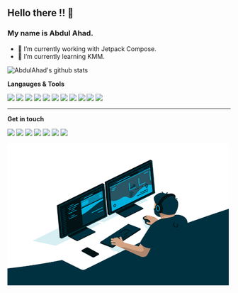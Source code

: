 ## Hello there !! 👋
### My name is **Abdul Ahad**.

- 🔭 I’m currently working with Jetpack Compose.
- 🌱 I’m currently learning KMM.

![AbdulAhad's github stats](https://github-readme-stats.vercel.app/api?username=aiwithab&show_icons=true&title_color=fff&icon_color=79ff97&text_color=9f9f9f&bg_color=0d1017)

**Langauges & Tools**

![](https://img.shields.io/badge/-Android-3DDC84?style=flat-square&logo=Android&logoColor=white)
![](https://img.shields.io/badge/-Java-E34F26?style=flat-square&logo=Java&logoColor=white)
![](https://img.shields.io/badge/-Kotlin-0095D5?style=flat-square&logo=Kotlin&logoColor=white)
![](https://img.shields.io/badge/-Android%20Studio-3DDC84?style=flat-square&logo=Android%20Studio&logoColor=white)
![](https://img.shields.io/badge/-Flutter-02569B?style=flat-square&logo=Flutter&logoColor=white)
![](https://img.shields.io/badge/-Dart-0175C1?style=flat-square&logo=Dart&logoColor=white)
![](https://img.shields.io/badge/-Figma-F24E1E?style=flat-square&logo=Figma&logoColor=white)
![](https://img.shields.io/badge/-Intellij%20IDEA-000000?style=flat-square&logo=Intellij%20IDEA&logoColor=white)
![](https://img.shields.io/badge/-Postman-FF6C37?style=flat-square&logo=Postman&logoColor=white)
![](https://img.shields.io/badge/-Jira-0052CC?style=flat-square&logo=Jira&logoColor=white)
![](https://img.shields.io/badge/-MySQL-4479A1?style=flat-square&logo=Mysql&logoColor=white)


---


**Get in touch**

[![](https://img.shields.io/badge/-@aiwithab-1DA1F2?style=flat-square&logo=Twitter&logoColor=white)](https://twitter.com/aiwithab)
[![](https://img.shields.io/badge/-@aiwithab-181717?style=flat-square&logo=Github&logoColor=white)](https://github.com/aiwithab)
[![](https://img.shields.io/badge/-@aiwithab-0A66C2?style=flat-square&logo=Linkedin&logoColor=white)](https://linkedin.com/in/aiwithab)
[![](https://img.shields.io/badge/-abdulahadas@live.com-0078D4?style=flat-square&logo=Microsoft%20Outlook&logoColor=white)](mailto:abdulahadas@live.com)
[![](https://img.shields.io/badge/-@aiwithab-F58025?style=flat-square&logo=Stack%20Overflow&logoColor=white)](https://stackoverflow.com/aiwithab)
[![](https://img.shields.io/badge/-@aiwithab-2EC866?style=flat-square&logo=Hackerrank&logoColor=white)](https://hackerrank.com/aiwithab)
[![](https://img.shields.io/badge/-@aiwithab-FFA116?style=flat-square&logo=LeetCode&logoColor=white)](https://leetcode.com/aiwithab)
  

<img alt="GIF" src="code.gif" width="500" height="320" />
